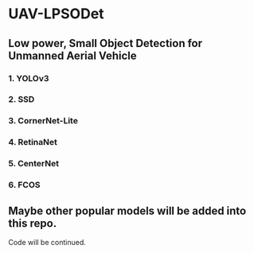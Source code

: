 # UAV-LPSODet
## Low power, Small Object Detection for Unmanned Aerial Vehicle

### 1. YOLOv3
### 2. SSD
### 3. CornerNet-Lite
### 4. RetinaNet
### 5. CenterNet
### 6. FCOS
Maybe other popular models will be added into this repo.
---
Code will be continued.
